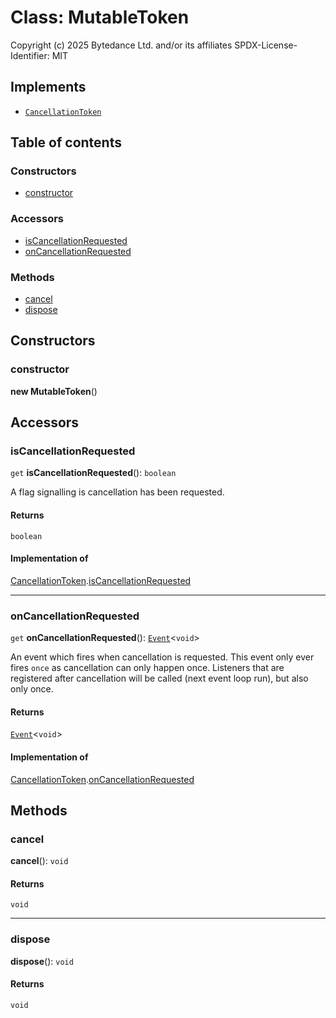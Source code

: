 # Class: MutableToken

Copyright (c) 2025 Bytedance Ltd. and/or its affiliates
SPDX-License-Identifier: MIT

## Implements

* [`CancellationToken`](/en/auto-docs/fixed-layout-editor/interfaces/CancellationToken-1.md)

## Table of contents

### Constructors

* [constructor](/en/auto-docs/fixed-layout-editor/classes/MutableToken.md#constructor)

### Accessors

* [isCancellationRequested](/en/auto-docs/fixed-layout-editor/classes/MutableToken.md#iscancellationrequested)
* [onCancellationRequested](/en/auto-docs/fixed-layout-editor/classes/MutableToken.md#oncancellationrequested)

### Methods

* [cancel](/en/auto-docs/fixed-layout-editor/classes/MutableToken.md#cancel)
* [dispose](/en/auto-docs/fixed-layout-editor/classes/MutableToken.md#dispose)

## Constructors

### constructor

**new MutableToken**()

## Accessors

### isCancellationRequested

`get` **isCancellationRequested**(): `boolean`

A flag signalling is cancellation has been requested.

#### Returns

`boolean`

#### Implementation of

[CancellationToken](/en/auto-docs/fixed-layout-editor/interfaces/CancellationToken-1.md).[isCancellationRequested](/en/auto-docs/fixed-layout-editor/interfaces/CancellationToken-1.md#iscancellationrequested)

***

### onCancellationRequested

`get` **onCancellationRequested**(): [`Event`](/en/auto-docs/fixed-layout-editor/interfaces/Event-1.md)<`void`>

An event which fires when cancellation is requested. This event
only ever fires `once` as cancellation can only happen once. Listeners
that are registered after cancellation will be called (next event loop run),
but also only once.

#### Returns

[`Event`](/en/auto-docs/fixed-layout-editor/interfaces/Event-1.md)<`void`>

#### Implementation of

[CancellationToken](/en/auto-docs/fixed-layout-editor/interfaces/CancellationToken-1.md).[onCancellationRequested](/en/auto-docs/fixed-layout-editor/interfaces/CancellationToken-1.md#oncancellationrequested)

## Methods

### cancel

**cancel**(): `void`

#### Returns

`void`

***

### dispose

**dispose**(): `void`

#### Returns

`void`
